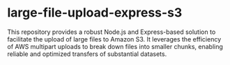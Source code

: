 # large-file-upload-express-s3
This repository provides a robust Node.js and Express-based solution to facilitate the upload of large files to Amazon S3. It leverages the efficiency of AWS multipart uploads to break down files into smaller chunks, enabling reliable and optimized transfers of substantial datasets.
